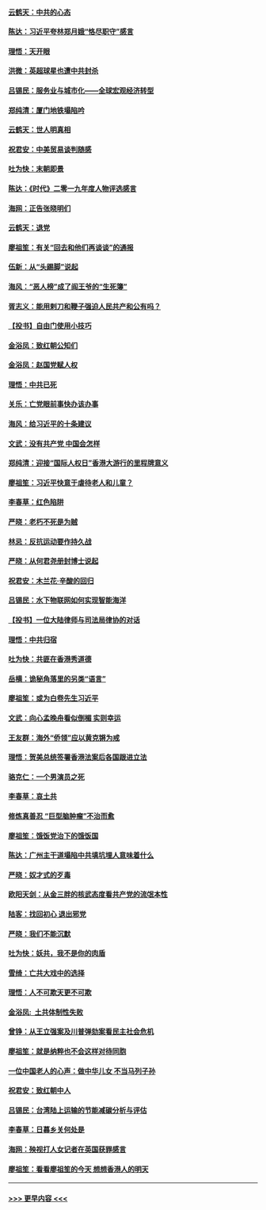 #### [云鹤天：中共的心态](../pages/nsc993/n11729906.md?t=12181855) 
#### [陈达：习近平夸林郑月娥“恪尽职守”感言](../pages/nsc993/n11729881.md?t=12181855) 
#### [理悟：天开眼](../pages/nsc993/n11729699.md?t=12181855) 
#### [洪微：英超球星也遭中共封杀](../pages/nsc993/n11727243.md?t=12181855) 
#### [吕锡民：服务业与城市化——全球宏观经济转型](../pages/nsc993/n11725845.md?t=12181855) 
#### [郑纯清：厦门地铁塌陷吟](../pages/nsc993/n11725813.md?t=12181855) 
#### [云鹤天：世人明真相](../pages/nsc993/n11725621.md?t=12181855) 
#### [祝君安：中美贸易谈判随感](../pages/nsc993/n11725609.md?t=12181855) 
#### [吐为快：末朝即景](../pages/nsc993/n11723365.md?t=12181855) 
#### [陈达：《时代》二零一九年度人物评选感言](../pages/nsc993/n11723337.md?t=12181855) 
#### [海网：正告张晓明们](../pages/nsc993/n11723228.md?t=12181855) 
#### [云鹤天：退党](../pages/nsc993/n11723056.md?t=12181855) 
#### [廖祖笙：有关“回去和他们再谈谈”的通报](../pages/nsc993/n11722442.md?t=12181855) 
#### [伍新：从“头踢脚”说起](../pages/nsc993/n11722429.md?t=12181855) 
#### [海风：“恶人榜”成了阎王爷的“生死簿”](../pages/nsc993/n11722272.md?t=12181855) 
#### [胥志义：能用剌刀和鞭子强迫人民共产和公有吗？](../pages/nsc993/n11720569.md?t=12181855) 
#### [【投书】自由门使用小技巧](../pages/nsc993/n11720180.md?t=12181855) 
#### [金浴凤：致红朝公知们](../pages/nsc993/n11720563.md?t=12181855) 
#### [金浴凤：赵国党赋人权](../pages/nsc993/n11720533.md?t=12181855) 
#### [理悟：中共已死](../pages/nsc993/n11720233.md?t=12181855) 
#### [关乐：亡党眼前事快办该办事](../pages/nsc993/n11719160.md?t=12181855) 
#### [海风：给习近平的十条建议](../pages/nsc993/n11717616.md?t=12181855) 
#### [文武：没有共产党 中国会怎样](../pages/nsc993/n11717584.md?t=12181855) 
#### [郑纯清：迎接“国际人权日”香港大游行的里程牌意义](../pages/nsc993/n11717417.md?t=12181855) 
#### [廖祖笙：习近平快意于虐待老人和儿童？](../pages/nsc993/n11715313.md?t=12181855) 
#### [李春草：红色陷阱](../pages/nsc993/n11715029.md?t=12181855) 
#### [严晓：老朽不死是为贼](../pages/nsc993/n11712910.md?t=12181855) 
#### [林忌：反抗运动要作持久战](../pages/nsc993/n11712623.md?t=12181855) 
#### [严晓：从何君尧册封博士说起](../pages/nsc993/n11712465.md?t=12181855) 
#### [祝君安：木兰花·辛酸的回归](../pages/nsc993/n11712381.md?t=12181855) 
#### [吕锡民：水下物联网如何实现智能海洋](../pages/nsc993/n11711158.md?t=12181855) 
#### [【投书】一位大陆律师与司法局律协的对话](../pages/nsc993/n11709675.md?t=12181855) 
#### [理悟：中共归宿](../pages/nsc993/n11710059.md?t=12181855) 
#### [吐为快：共匪在香港秀道德](../pages/nsc993/n11709979.md?t=12181855) 
#### [岳横：诡秘角落里的另类“语言”](../pages/nsc993/n11709792.md?t=12181855) 
#### [廖祖笙：或为白卷先生习近平](../pages/nsc993/n11708330.md?t=12181855) 
#### [文武：向心孟晚舟看似倒楣 实则幸运](../pages/nsc993/n11708236.md?t=12181855) 
#### [王友群：海外“侨领”应以黄克锵为戒](../pages/nsc993/n11706176.md?t=12181855) 
#### [理悟：贺美总统签署香港法案后各国跟进立法](../pages/nsc993/n11706853.md?t=12181855) 
#### [骆克仁：一个男演员之死](../pages/nsc993/n11706677.md?t=12181855) 
#### [李春草：哀土共](../pages/nsc993/n11706255.md?t=12181855) 
#### [修炼真善忍 “巨型脑肿瘤”不治而愈](../pages/nsc993/n11705340.md?t=12181855) 
#### [廖祖笙：饿饭党治下的饿饭国](../pages/nsc993/n11705085.md?t=12181855) 
#### [陈达：广州主干道塌陷中共填坑埋人意味着什么](../pages/nsc993/n11705046.md?t=12181855) 
#### [严晓：奴才式的歹毒](../pages/nsc993/n11704826.md?t=12181855) 
#### [欧阳天剑：从金三胖的核武态度看共产党的流氓本性](../pages/nsc993/n11702238.md?t=12181855) 
#### [陆客：找回初心 退出邪党](../pages/nsc993/n11702213.md?t=12181855) 
#### [严晓：我们不能沉默](../pages/nsc993/n11702110.md?t=12181855) 
#### [吐为快：妖共，我不是你的肉盾](../pages/nsc993/n11701366.md?t=12181855) 
#### [雪绮：亡共大戏中的选择](../pages/nsc993/n11699922.md?t=12181855) 
#### [理悟：人不可欺天更不可欺](../pages/nsc993/n11699657.md?t=12181855) 
#### [金浴凤:  土共体制性失败](../pages/nsc993/n11699361.md?t=12181855) 
#### [曾铮：从王立强案及川普弹劾案看民主社会危机](../pages/nsc993/n11699318.md?t=12181855) 
#### [廖祖笙：就是纳粹也不会这样对待同胞](../pages/nsc993/n11697658.md?t=12181855) 
#### [一位中国老人的心声：做中华儿女 不当马列子孙](../pages/nsc993/n11697525.md?t=12181855) 
#### [祝君安：致红朝中人](../pages/nsc993/n11697518.md?t=12181855) 
#### [吕锡民：台湾陆上运输的节能减碳分析与评估](../pages/nsc993/n11694983.md?t=12181855) 
#### [李春草：日暮乡关何处是](../pages/nsc993/n11694805.md?t=12181855) 
#### [海网：殃视打人女记者在英国获罪感言](../pages/nsc993/n11693832.md?t=12181855) 
#### [廖祖笙：看看廖祖笙的今天 想想香港人的明天](../pages/nsc993/n11693707.md?t=12181855) 

----
#### [ >>> 更早内容 <<< ](../indexes/nsc993-earlier.md)
